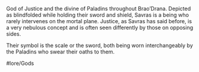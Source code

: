 God of Justice and the divine of Paladins throughout Brao’Drana. Depicted as blindfolded while holding their sword and shield, Savras is a being who rarely intervenes on the mortal plane. Justice, as Savras has said before, is a very nebulous concept and is often seen differently by those on opposing sides.

Their symbol is the scale or the sword, both being worn interchangeably by the Paladins who swear their oaths to them. 


#lore/Gods